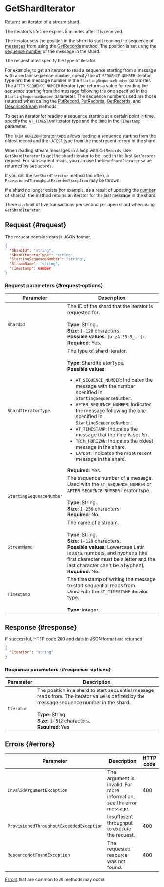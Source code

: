 # GetShardIterator

Returns an iterator of a stream [shard](../../concepts/glossary.md#shard).

The iterator's lifetime expires 5 minutes after it is received.

The iterator sets the position in the shard to start reading the sequence of [messages](../../concepts/glossary.md#message) from using the [GetRecords](getrecords.md) method. The position is set using the [sequence number](../../concepts/glossary.md#sequence-number) of the message in the shard.

The request must specify the type of iterator.

For example, to get an iterator to read a sequence starting from a message with a certain sequence number, specify the `AT_SEQUENCE_NUMBER` iterator type and the message number in the `StartingSequenceNumber` parameter. The `AFTER_SEQUENCE_NUMBER` iterator type returns a value for reading the sequence starting from the message following the one specified in the `StartingSequenceNumber` parameter. The sequence numbers used are those returned when calling the [PutRecord](putrecord.md), [PutRecords](putrecords.md), [GetRecords](getrecords.md), and [DescribeStream](deletestream.md) methods.

To get an iterator for reading a sequence starting at a certain point in time, specify the `AT_TIMESTAMP` iterator type and the time in the `Timestamp` parameter.

The `TRIM_HORIZON` iterator type allows reading a sequence starting from the oldest record and the `LATEST` type from the most recent record in the shard.

When reading stream messages in a loop with `GetRecords`, use `GetShardIterator` to get the shard iterator to be used in the first `GetRecords` request. For subsequent reads, you can use the `NextShardIterator` value returned by `GetRecords`.

If you call the `GetShardIterator` method too often, a `ProvisionedThroughputExceededException` may be thrown.

If a shard no longer exists (for example, as a result of updating the [number of shards](updateshardcount.md)), the method returns an iterator for the last message in the shard.

There is a limit of five transactions per second per open shard when using `GetShardIterator`.

## Request {#request}

The request contains data in JSON format.

```json
{
  "ShardId": "string",
  "ShardIteratorType": "string",
  "StartingSequenceNumber": "string",
  "StreamName": "string",
  "Timestamp": number
}
```

### Request parameters {#request-options}

| Parameter | Description |
| ----- | ----- |
| `ShardId` | The ID of the shard that the iterator is requested for.<br/><br/>**Type**: String.<br/>**Size**: `1`-`128` characters.<br/>**Possible values**: `[a-zA-Z0-9_.-]+`.<br/>**Required**: Yes. |
| `ShardIteratorType` | The type of shard iterator.<br/><br/>**Type**: ShardIteratorType.<br/>**Possible values**:<ul><li>`AT_SEQUENCE_NUMBER`: Indicates the message with the number specified in `StartingSequenceNumber`.</li><li>`AFTER_SEQUENCE_NUMBER`: Indicates the message following the one specified in `StartingSequenceNumber`.</li><li>`AT_TIMESTAMP`: Indicates the message that the time is set for.</li><li>`TRIM_HORIZON`: Indicates the oldest message in the shard.</li><li>`LATEST`: Indicates the most recent message in the shard.</li></ul>**Required**: Yes. |
| `StartingSequenceNumber` | The sequence number of a message.<br/>Used with the `AT_SEQUENCE_NUMBER` or `AFTER_SEQUENCE_NUMBER` iterator type.<br/><br/>**Type**: String.<br/>**Size**: `1`-`256` characters.<br/>**Required**: No. |
| `StreamName` | The name of a stream.<br/><br/>**Type**: String.<br/>**Size**: `1`-`128` characters.<br/>**Possible values**: Lowercase Latin letters, numbers, and hyphens (the first character must be a letter and the last character can't be a hyphen).<br/>**Required**: No. |
| `Timestamp` | The timestamp of writing the message to start sequential reads from.<br/>Used with the `AT_TIMESTAMP` iterator type.<br/><br/>**Type**: Integer. |

## Response {#response}

If successful, HTTP code 200 and data in JSON format are returned.

```json
{
  "Iterator": "string"
}
```

### Response parameters {#response-options}

| Parameter | Description |
| ----- | ----- |
| `Iterator` | The position in a shard to start sequential message reads from. The iterator value is defined by the message sequence number in the shard.<br/><br/>**Type**: String<br/>**Size**: `1`-`512` characters.<br/>**Required**: Yes |

## Errors {#errors}

| Parameter | Description | HTTP code |
| ----- | ----- | ----- |
| `InvalidArgumentException` | The argument is invalid. For more information, see the error message. | 400 |
| `ProvisionedThroughputExceededException` | Insufficient throughput to execute the request. | 400 |
| `ResourceNotFoundException` | The requested resource was not found. | 400 |

[Errors](../common-errors.md) that are common to all methods may occur.
